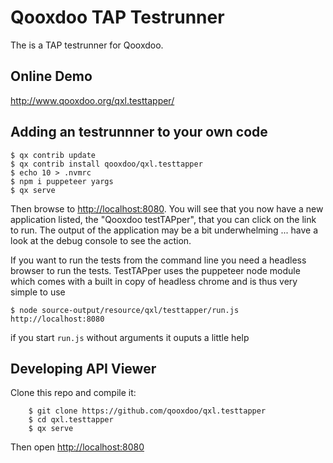 # Qooxdoo TAP Testrunner

The is a TAP testrunner for Qooxdoo.

## Online Demo

http://www.qooxdoo.org/qxl.testtapper/

## Adding an testrunnner to your own code
```
$ qx contrib update
$ qx contrib install qooxdoo/qxl.testtapper
$ echo 10 > .nvmrc
$ npm i puppeteer yargs
$ qx serve
```

Then browse to [http://localhost:8080](http://localhost:8080).  You will see that you now have a new application listed, the "Qooxdoo testTAPper", that you can click on the link to run. The output of the application may be a bit underwhelming ... have a look at the debug console to see the action.

If you want to run the tests from the command line you need a headless browser to run the tests. TestTAPper uses the puppeteer node module which comes with a built in copy of headless chrome and is thus very simple to use

```
$ node source-output/resource/qxl/testtapper/run.js http://localhost:8080
```

if you start `run.js` without arguments it ouputs a little help

## Developing API Viewer
Clone this repo and compile it:

```
    $ git clone https://github.com/qooxdoo/qxl.testtapper
    $ cd qxl.testtapper
    $ qx serve
```
Then open [http://localhost:8080](http://localhost:8080)
